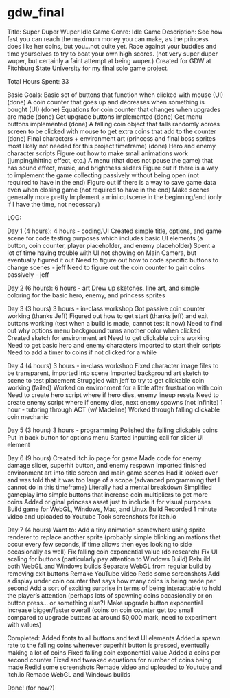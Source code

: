 # gdw_final

Title: Super Duper Wuper Idle Game
Genre: Idle Game
Description: See how fast you can reach the maximum money you can make, as the princess does like her coins, but you...not quite yet. Race against your buddies and time yourselves to try to beat your own high scores.​ (not very super duper wuper, but certainly a faint attempt at being wuper.) Created for GDW at Fitchburg State University for my final solo game project.

Total Hours Spent: 33

Basic Goals:
Basic set of buttons that function when clicked with mouse (UI) (done)
A coin counter that goes up and decreases when something is bought (UI) (done)
Equations for coin counter that changes when upgrades are made (done)
Get upgrade buttons implemented (done)
Get menu buttons implemented (done)
A falling coin object that falls randomly across screen to be clicked with mouse to get extra coins that add to the counter (done)
Final characters + environment art (princess and final boss sprites most likely not needed for this project timeframe) (done)
Hero and enemy character scripts
Figure out how to make small animations work (jumping/hitting effect, etc.)
A menu (that does not pause the game) that has sound effect, music, and brightness sliders
Figure out if there is a way to implement the game collecting passively without being open (not required to have in the end)
Figure out if there is a way to save game data even when closing game (not required to have in the end)
Make scenes generally more pretty
Implement a mini cutscene in the beginning/end (only if I have the time, not necessary)

LOG:

Day 1 (4 hours):
4 hours - coding/UI
Created simple title, options, and game scene for code testing purposes which includes basic UI elements (a button, coin counter, player placeholder, and enemy placeholder)
Spent a lot of time having trouble with UI not showing on Main Camera, but eventually figured it out
Need to figure out how to code specific buttons to change scenes - jeff
Need to figure out the coin counter to gain coins passively - jeff

Day 2 (6 hours):
6 hours - art
Drew up sketches, line art, and simple coloring for the basic hero, enemy, and princess sprites

Day 3 (3 hours)
3 hours - in-class workshop
Got passive coin counter working (thanks Jeff)
Figured out how to get start (thanks jeff) and exit buttons working (test when a build is made, cannot test it now)
Need to find out why options menu background turns another color when clicked
Created sketch for environment art
Need to get clickable coins working
Need to get basic hero and enemy characters imported to start their scripts
Need to add a timer to coins if not clicked for a while

Day 4 (4 hours)
3 hours - in-class workshop
Fixed character image files to be transparent, imported into scene
Imported background art sketch to scene to test placement
Struggled with jeff to try to get clickable coin working (failed)
Worked on environment for a little after frustration with coin
Need to create hero script where if hero dies, enemy lineup resets
Need to create enemy script where if enemy dies, next enemy spawns (not infinite)
1 hour - tutoring through ACT (w/ Madeline)
Worked through falling clickable coin mechanic

Day 5 (3 hours)
3 hours - programming
Polished the falling clickable coins
Put in back button for options menu
Started inputting call for slider UI element

Day 6 (9 hours)
Created itch.io page for game
Made code for enemy damage slider, superhit button, and enemy respawn
Imported finished environment art into title screen and main game scenes
Had it looked over and was told that it was too large of a scope (advanced programming that I cannot do in this timeframe)
Literally had a mental breakdown
Simplified gameplay into simple buttons that increase coin multipliers to get more coins
Added original princess asset just to include it for visual purposes
Build game for WebGL, Windows, Mac, and Linux Build
Recorded 1 minute video and uploaded to Youtube
Took screenshots for itch.io

Day 7 (4 hours)
Want to:
Add a tiny animation somewhere using sprite renderer to replace another sprite (probably simple blinking animations that occur every few seconds, if time allows then eyes looking to side occasionally as well)
Fix falling coin exponential value (do research)
Fix UI scaling for buttons (particularly pay attention to Windows Build)
Rebuild both WebGL and Windows builds
Separate WebGL from regular build by removing exit buttons
Remake YouTube video
Redo some screenshots
Add a display under coin counter that says how many coins is being made per second
Add a sort of exciting surprise in terms of being interactable to hold the player’s attention (perhaps lots of spawning coins occasionally or on button press… or something else?)
Make upgrade button exponential increase bigger/faster overall (coins on coin counter get too small compared to upgrade buttons at around 50,000 mark, need to experiment with values)

Completed:
Added fonts to all buttons and text UI elements
Added a spawn rate to the falling coins whenever superhit button is pressed, eventually making a lot of coins
Fixed falling coin exponential value
Added a coins per second counter
Fixed and tweaked equations for number of coins being made
Redid some screenshots
Remade video and uploaded to Youtube and itch.io
Remade WebGL and Windows builds

Done! (for now?)
